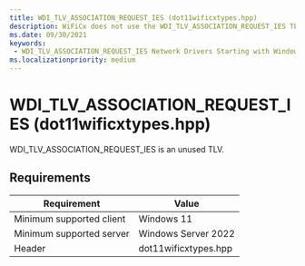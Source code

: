 ```yaml
---
title: WDI_TLV_ASSOCIATION_REQUEST_IES (dot11wificxtypes.hpp)
description: WiFiCx does not use the WDI_TLV_ASSOCIATION_REQUEST_IES TLV.
ms.date: 09/30/2021
keywords:
 - WDI_TLV_ASSOCIATION_REQUEST_IES Network Drivers Starting with Windows Vista
ms.localizationpriority: medium
---
```


# WDI\_TLV\_ASSOCIATION\_REQUEST\_IES (dot11wificxtypes.hpp)


WDI\_TLV\_ASSOCIATION\_REQUEST\_IES is an unused TLV.

## Requirements

|Requirement|Value|
|--- |--- |
|Minimum supported client|Windows 11|
|Minimum supported server|Windows Server 2022|
|Header|dot11wificxtypes.hpp|

 

 




